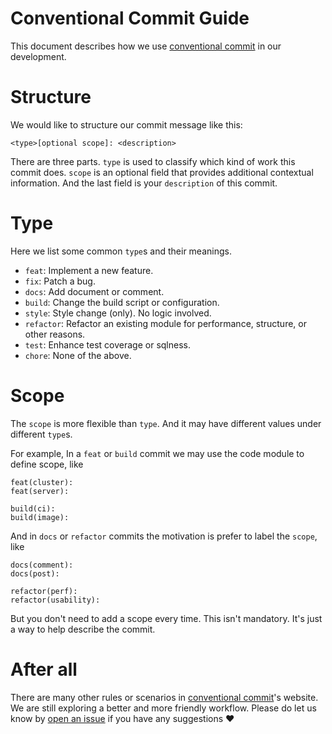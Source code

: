 # Conventional Commit Guide

This document describes how we use [conventional commit](https://www.conventionalcommits.org/en/v1.0.0/) in our development.

# Structure

We would like to structure our commit message like this:

```
<type>[optional scope]: <description>
```

There are three parts. `type` is used to classify which kind of work this commit does. `scope` is an optional field that provides additional contextual information. And the last field is your `description` of this commit.

# Type

Here we list some common `type`s and their meanings.

- `feat`: Implement a new feature.
- `fix`: Patch a bug.
- `docs`: Add document or comment.
- `build`: Change the build script or configuration.
- `style`: Style change (only). No logic involved.
- `refactor`: Refactor an existing module for performance, structure, or other reasons.
- `test`: Enhance test coverage or sqlness.
- `chore`: None of the above.

# Scope

The `scope` is more flexible than `type`. And it may have different values under different `type`s.

For example, In a `feat` or `build` commit we may use the code module to define scope, like

```
feat(cluster):
feat(server):

build(ci):
build(image):
```

And in `docs` or `refactor` commits the motivation is prefer to label the `scope`, like

```
docs(comment):
docs(post):

refactor(perf):
refactor(usability):
```

But you don't need to add a scope every time. This isn't mandatory. It's just a way to help describe the commit.

# After all

There are many other rules or scenarios in [conventional commit](https://www.conventionalcommits.org/en/v1.0.0/)'s website. We are still exploring a better and more friendly workflow. Please do let us know by [open an issue](https://github.com/CeresDB/ceresdb/issues/new/choose) if you have any suggestions ❤️

